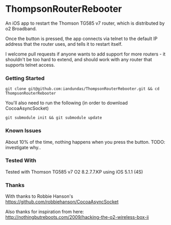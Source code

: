 ThompsonRouterRebooter
======================

An iOS app to restart the Thomson TG585 v7 router, which is distributed by o2 Broadband.

Once the button is pressed, the app connects via telnet to the default IP address that the router uses, and tells it to restart itself.

I welcome pull requests if anyone wants to add support for more routers - it shouldn't be too hard to extend, and should work with any router that supports telnet access.


### Getting Started

`git clone git@github.com:iandundas/ThompsonRouterRebooter.git && cd ThompsonRouterRebooter`

You'll also need to run the following (in order to download CocoaAsyncSocket)

`git submodule init && git submodule update`

### Known Issues
About 10% of the time, nothing happens when you press the button. TODO: investigate why..

### Tested With

Tested with Thomson TG585 v7 O2 8.2.7.7.KP using iOS 5.1.1 (4S)

### Thanks
With thanks to Robbie Hanson's https://github.com/robbiehanson/CocoaAsyncSocket 

Also thanks for inspiration from here: http://nothingbutreboots.com/2009/hacking-the-o2-wireless-box-ii